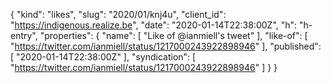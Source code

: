 {
  "kind": "likes",
  "slug": "2020/01/knj4u",
  "client_id": "https://indigenous.realize.be",
  "date": "2020-01-14T22:38:00Z",
  "h": "h-entry",
  "properties": {
    "name": [
      "Like of @ianmiell's tweet"
    ],
    "like-of": [
      "https://twitter.com/ianmiell/status/1217000243922898946"
    ],
    "published": [
      "2020-01-14T22:38:00Z"
    ],
    "syndication": [
      "https://twitter.com/ianmiell/status/1217000243922898946"
    ]
  }
}
